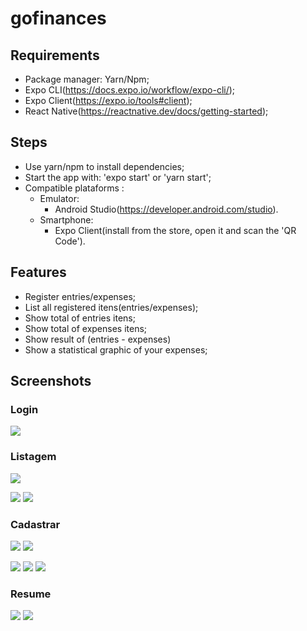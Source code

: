# gofinances

## Requirements

- Package manager: Yarn/Npm;
- Expo CLI(https://docs.expo.io/workflow/expo-cli/);
- Expo Client(https://expo.io/tools#client);
- React Native(https://reactnative.dev/docs/getting-started);

## Steps

- Use yarn/npm to install dependencies;
- Start the app with: 'expo start' or 'yarn start';
- Compatible plataforms :
  - Emulator:
    - Android Studio(https://developer.android.com/studio).
  - Smartphone:
    - Expo Client(install from the store, open it and scan the 'QR Code').

## Features

- Register entries/expenses;
- List all registered itens(entries/expenses);
- Show total of entries itens;
- Show total of expenses itens;
- Show result of (entries - expenses)
- Show a statistical graphic of your expenses;
## Screenshots

### Login

![](assets/login.png)

### Listagem

![](assets/mainIncomeCard.png)

![](assets/mainOutcomeCard.png)
![](assets/mainTotalCard.png)

### Cadastrar

![](assets/register.png)
![](assets/categoryList.png)

![](assets/category.png)
![](assets/registerOutcomeEx.png)
![](assets/registerIncomeEx.png)

### Resume

![](assets/resume.png)
![](assets/resumeCategory.png)


